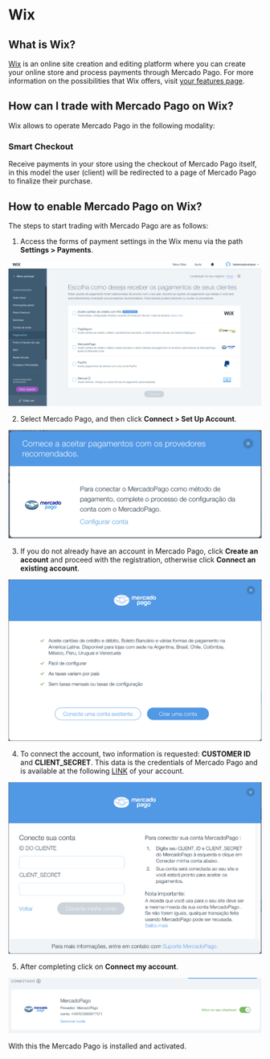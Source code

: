 # Wix

## What is Wix?

[Wix](https://pt.wix.com/) is an online site creation and editing platform where you can create your online store and process payments through Mercado Pago.
For more information on the possibilities that Wix offers, visit [your features page](https://pt.wix.com/ecommerce/loja-virtual).

## How can I trade with Mercado Pago on Wix?

Wix allows to operate Mercado Pago in the following modality:

### Smart Checkout

Receive payments in your store using the checkout of Mercado Pago itself, in this model the user (client) will be redirected to a page of Mercado Pago to finalize their purchase.

## How to enable Mercado Pago on Wix?

The steps to start trading with Mercado Pago are as follows:

1. Access the forms of payment settings in the Wix menu via the path **Settings > Payments**.

![wix_configuration1](/images/wix_configuration1.png)

2. Select Mercado Pago, and then click **Connect > Set Up Account**.

![wix_configuration2](/images/wix_configuration2.png)

3. If you do not already have an account in Mercado Pago, click **Create an account** and proceed with the registration, otherwise click **Connect an existing account**.

![wix_configuration3](/images/wix_configuration3.png)

4. To connect the account, two information is requested: **CUSTOMER ID** and **CLIENT_SECRET**. This data is the credentials of Mercado Pago and is available at the following [LINK](https://www.mercadopago.com/mlb/account/credentials?type=basic) of your account.

![wix_configuration4](/images/wix_configuration4.png)

5. After completing click on **Connect my account**.

![wix_configuration5](/images/wix_configuration5.png)

With this the Mercado Pago is installed and activated.

